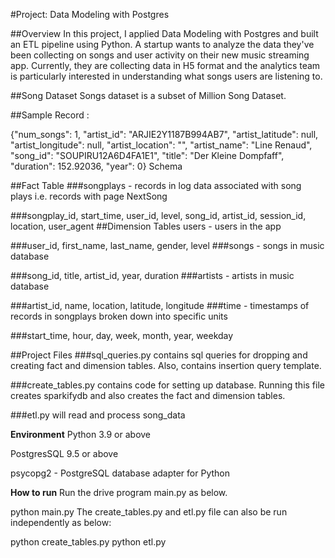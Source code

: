 #Project: Data Modeling with Postgres

##Overview
In this project, I applied Data Modeling with Postgres and built an ETL pipeline using Python. A startup wants to analyze the data they've been collecting on songs and user activity on their new music streaming app. Currently, they are collecting data in H5 format and the analytics team is particularly interested in understanding what songs users are listening to.

##Song Dataset
Songs dataset is a subset of Million Song Dataset.

##Sample Record :

{"num_songs": 1, "artist_id": "ARJIE2Y1187B994AB7", "artist_latitude": null, "artist_longitude": null, "artist_location": "", "artist_name": "Line Renaud", "song_id": "SOUPIRU12A6D4FA1E1", "title": "Der Kleine Dompfaff", "duration": 152.92036, "year": 0}
Schema

##Fact Table
###songplays - records in log data associated with song plays i.e. records with page NextSong

###songplay_id, start_time, user_id, level, song_id, artist_id, session_id, location, user_agent
##Dimension Tables
users - users in the app

###user_id, first_name, last_name, gender, level
###songs - songs in music database

###song_id, title, artist_id, year, duration
###artists - artists in music database

###artist_id, name, location, latitude, longitude
###time - timestamps of records in songplays broken down into specific units

###start_time, hour, day, week, month, year, weekday

##Project Files
###sql_queries.py contains sql queries for dropping and creating fact and dimension tables. Also, contains insertion query template.

###create_tables.py contains code for setting up database. Running this file creates sparkifydb and also creates the fact and dimension tables.

###etl.py will read and process song_data

**Environment**
Python 3.9 or above

PostgresSQL 9.5 or above

psycopg2 - PostgreSQL database adapter for Python

**How to run**
Run the drive program main.py as below.

python main.py
The create_tables.py and etl.py file can also be run independently as below:

python create_tables.py 
python etl.py 


